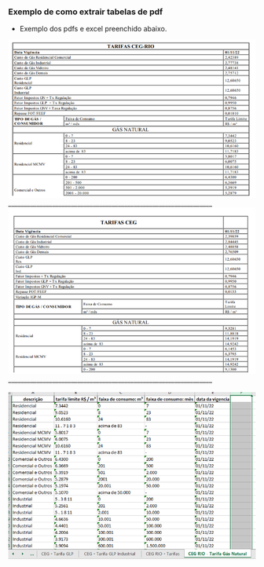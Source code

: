 ### Exemplo de como extrair tabelas de pdf

- Exemplo dos pdfs e excel preenchido abaixo.

<img src="./imgs/ceg-rio.png"/>
_________________________________________________________________
<br/>
<img src="./imgs/ceg.png"/>
_________________________________________________________________
<br/>
<br/>
<img src="./imgs/excel.png"/>
